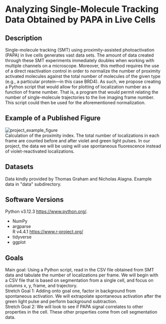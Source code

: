 # Analyzing Single-Molecule Tracking Data Obtained by PAPA in Live Cells  

## Description
Single-molecule tracking (SMT) using proximity-assisted photoactivation (PAPA) in live cells generates vast data sets. The amount of data created through these SMT experiments immediately doubles when working with multiple channels on a microscope. Moreover, this method requires the use of a direct reactivation control in order to normalize the number of proximity activated molecules against the total number of molecules of the given type (e.g., a particular protein—in this case BRD4). As such, we propose creating a Python script that would allow for plotting of localization number as a function of frame number. That is, a program that would permit relating the number of single-molecule trajectories to the live imaging frame number. This script could then be used for the aforementioned normalization.  

## Example of a Published Figure  
![project_example_figure](https://github.com/user-attachments/assets/357f9478-5547-4736-ad6a-6e8b3d86faf6)  
Calculation of the proximity index. The total number of localizations in each frame are counted before and after violet and green light pulses. In our project, the data we will be using will use spontaneous fluorescence instead of violet-reactivated localizations.  


## Datasets  
Data kindly provided by Thomas Graham and Nicholas Alagna. Example data in "data" subdirectory.   

## Software Versions  
Python v3.12.3 https://www.python.org/.   
* NumPy   
* argparse  
R v4.4.1 https://www.r-project.org/  
* tidyverse  
* ggplot  

## Goals
Main goal: Using a Python script, read in the CSV file obtained from SMT data and tabulate the number of localizations per frame. We will begin with a CSV file that is based on segmentation from a single cell, and focus on columns x, y, frame, and trajectory.  
Stretch Goal 1: Adding onto goal one, factor in background from spontaneous activation. We will extrapolate spontaneous activation after the green light pulse and perform background subtraction.  
Stretch Goal 2: We will look to see if PAPA signal correlates to other properties in the cell. These other properties come from cell segmentation data.  
